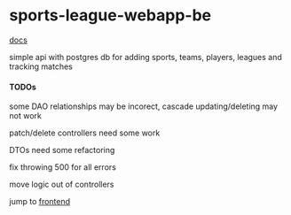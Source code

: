 # sports-league-webapp-be

[docs](https://sports-league-be.commanderkowalski.uk/api/v1/swagger-ui/index.html)

simple api with postgres db for adding sports, teams, players, leagues and tracking matches


#### TODOs

some DAO relationships may be incorect, cascade updating/deleting may not work

patch/delete controllers need some work

DTOs need some refactoring

fix throwing 500 for all errors

move logic out of controllers


jump to [frontend](https://github.com/Theanko1412/sports-league-webapp-fe)
